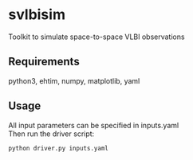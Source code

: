 # svlbisim
Toolkit to simulate space-to-space VLBI observations

## Requirements
python3, ehtim, numpy, matplotlib, yaml

## Usage
All input parameters can be specified in inputs.yaml  
Then run the driver script: 
```
python driver.py inputs.yaml
```
